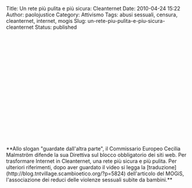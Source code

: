 Title: Un rete più pulita e più sicura: Cleanternet
Date: 2010-04-24 15:22
Author: paolojustice
Category: Attivismo
Tags: abusi sessuali, censura, cleanternet, internet, mogis
Slug: un-rete-piu-pulita-e-piu-sicura-cleanternet
Status: published

<p>
<center>
<object width="468" height="287">
<param name="movie" value="http://www.youtube.com/v/fUCj0D_DBEo&amp;hl=it_IT&amp;fs=1&amp;rel=0"></param><param name="allowFullScreen" value="true"></param><param name="allowscriptaccess" value="always"></param>

<embed src="http://www.youtube.com/v/fUCj0D_DBEo&amp;hl=it_IT&amp;fs=1&amp;rel=0" type="application/x-shockwave-flash" allowscriptaccess="always" allowfullscreen="true" width="468" height="287">
</embed>
</object>
</center>
</p>
**Allo slogan "guardate dall'altra parte", il Commissario Europeo Cecilia Malmström difende la sua Direttiva sul blocco obbligatorio dei siti web. Per trasformare Internet in Cleanternet, una rete più sicura e più pulita. Per ulteriori riferimenti, dopo aver guardato il video si legga la [traduzione](http://blog.tntvillage.scambioetico.org/?p=5824) dell'articolo del MOGiS, l'associazione dei reduci delle violenze sessuali subite da bambini.**
